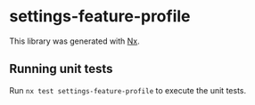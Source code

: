 # settings-feature-profile

This library was generated with [Nx](https://nx.dev).

## Running unit tests

Run `nx test settings-feature-profile` to execute the unit tests.
